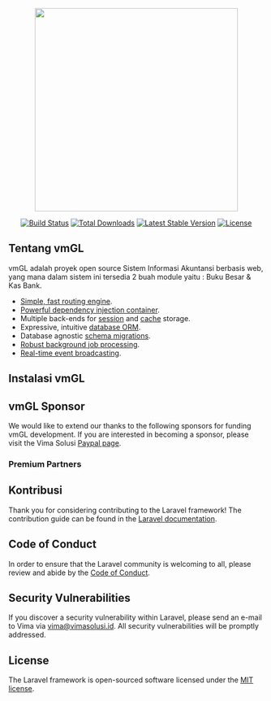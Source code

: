 <p align="center"><a href="https://laravel.com" target="_blank"><img src="https://raw.githubusercontent.com/laravel/art/master/logo-lockup/5%20SVG/2%20CMYK/1%20Full%20Color/laravel-logolockup-cmyk-red.svg" width="400"></a></p>

<p align="center">
<a href="https://travis-ci.org/laravel/framework"><img src="https://travis-ci.org/laravel/framework.svg" alt="Build Status"></a>
<a href="https://packagist.org/packages/laravel/framework"><img src="https://img.shields.io/packagist/dt/laravel/framework" alt="Total Downloads"></a>
<a href="https://packagist.org/packages/laravel/framework"><img src="https://img.shields.io/packagist/v/laravel/framework" alt="Latest Stable Version"></a>
<a href="https://packagist.org/packages/laravel/framework"><img src="https://img.shields.io/packagist/l/laravel/framework" alt="License"></a>
</p>

## Tentang vmGL

vmGL adalah proyek open source Sistem Informasi Akuntansi berbasis web, yang mana dalam sistem ini tersedia 2 buah module yaitu : Buku Besar & Kas Bank.

- [Simple, fast routing engine](https://laravel.com/docs/routing).
- [Powerful dependency injection container](https://laravel.com/docs/container).
- Multiple back-ends for [session](https://laravel.com/docs/session) and [cache](https://laravel.com/docs/cache) storage.
- Expressive, intuitive [database ORM](https://laravel.com/docs/eloquent).
- Database agnostic [schema migrations](https://laravel.com/docs/migrations).
- [Robust background job processing](https://laravel.com/docs/queues).
- [Real-time event broadcasting](https://laravel.com/docs/broadcasting).


## Instalasi vmGL


## vmGL Sponsor

We would like to extend our thanks to the following sponsors for funding vmGL development. If you are interested in becoming a sponsor, please visit the Vima Solusi [Paypal page](https://paypal.com/???).

### Premium Partners



## Kontribusi

Thank you for considering contributing to the Laravel framework! The contribution guide can be found in the [Laravel documentation](https://vimasolusi.id/docs/contributions).

## Code of Conduct

In order to ensure that the Laravel community is welcoming to all, please review and abide by the [Code of Conduct](https://vimasolusi.id/docs/contributions#code-of-conduct).

## Security Vulnerabilities

If you discover a security vulnerability within Laravel, please send an e-mail to Vima via [vima@vimasolusi.id](mailto:vima@vimasolusi.id). All security vulnerabilities will be promptly addressed.

## License

The Laravel framework is open-sourced software licensed under the [MIT license](https://opensource.org/licenses/MIT).
